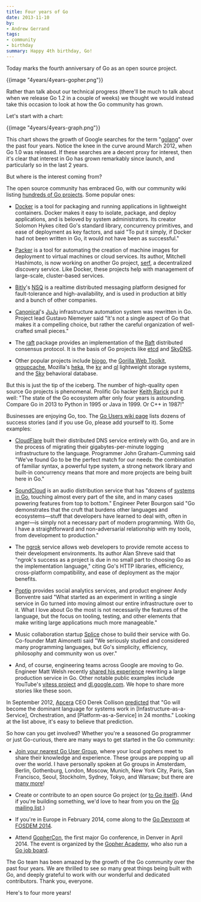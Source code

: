 ```yaml
---
title: Four years of Go
date: 2013-11-10
by:
- Andrew Gerrand
tags:
- community
- birthday
summary: Happy 4th birthday, Go!
---
```



Today marks the fourth anniversary of Go as an open source project.

{{image "4years/4years-gopher.png"}}

Rather than talk about our technical progress (there'll be much to talk about
when we release Go 1.2 in a couple of weeks) we thought we would instead take
this occasion to look at how the Go community has grown.

Let's start with a chart:

{{image "4years/4years-graph.png"}}

This chart shows the growth of Google searches for the term
"[golang](http://www.google.com/trends/explore?hl=en-US#q=golang&date=10/2009+50m&cmpt=q)"
over the past four years.
Notice the knee in the curve around March 2012, when Go 1.0 was released.
If these searches are a decent proxy for interest, then it's clear that
interest in Go has grown remarkably since launch, and particularly so in the
last 2 years.

But where is the interest coming from?

The open source community has embraced Go,
with our community wiki listing [hundreds of Go projects](https://golang.org/wiki/Projects). Some popular ones:

  - [Docker](http://docker.io) is a tool for packaging and running applications
    in lightweight containers.
    Docker makes it easy to isolate, package,
    and deploy applications, and is beloved by system administrators.
    Its creator Solomon Hykes cited Go's standard library,
    concurrency primitives, and ease of deployment as key factors,
    and said "To put it simply, if Docker had not been written in Go,
    it would not have been as successful."

  - [Packer](http://packer.io) is a tool for automating the creation of
    machine images for deployment to virtual machines or cloud services.
    Its author, Mitchell Hashimoto, is now working on another Go project,
    [serf](http://www.serfdom.io/), a decentralized discovery service.
    Like Docker, these projects help with management of large-scale,
    cluster-based services.

  - [Bitly](http://bit.ly)'s [NSQ](http://bitly.github.io/nsq/) is a realtime
    distributed messaging platform designed for fault-tolerance and high-availability,
    and is used in production at bitly and a bunch of other companies.

  - [Canonical](http://canonical.com/)'s [JuJu](https://juju.ubuntu.com/)
    infrastructure automation system was rewritten in Go.
    Project lead Gustavo Niemeyer said "It's not a single aspect of Go that
    makes it a compelling choice,
    but rather the careful organization of well-crafted small pieces."

  - The [raft](https://github.com/goraft/raft) package provides an implementation
    of the [Raft](https://ramcloud.stanford.edu/wiki/download/attachments/11370504/raft.pdf)
    distributed consensus protocol.
    It is the basis of Go projects like [etcd](https://github.com/coreos/etcd)
    and [SkyDNS](https://github.com/skynetservices/skydns).

  - Other popular projects include [biogo](https://github.com/biogo/biogo),
    the [Gorilla Web Toolkit](http://www.gorillatoolkit.org/),
    [groupcache](https://github.com/golang/groupcache),
    Mozilla's [heka](https://github.com/mozilla-services/heka),
    the [kv](https://github.com/cznic/kv) and [ql](https://github.com/cznic/ql)
    lightweight storage systems,
    and the [Sky](http://skydb.io/) behavioral database.

But this is just the tip of the iceberg. The number of high-quality open
source Go projects is phenomenal.
Prolific Go hacker [Keith Rarick](http://xph.us/software/) put it well:
"The state of the Go ecosystem after only four years is astounding.
Compare Go in 2013 to Python in 1995 or Java in 1999. Or C++ in 1987!"

Businesses are enjoying Go, too. The [Go Users wiki page](https://golang.org/wiki/GoUsers)
lists dozens of success stories (and if you use Go,
please add yourself to it). Some examples:

  - [CloudFlare](https://blog.cloudflare.com/go-at-cloudflare) built their
    distributed DNS service entirely with Go,
    and are in the process of migrating their gigabytes-per-minute logging infrastructure to the language.
    Programmer John Graham-Cumming said "We've found Go to be the perfect match for our needs:
    the combination of familiar syntax, a powerful type system,
    a strong network library and built-in concurrency means that more and more
    projects are being built here in Go."

  - [SoundCloud](http://soundcloud.com) is an audio distribution service
    that has "dozens of [systems in Go](http://backstage.soundcloud.com/2012/07/go-at-soundcloud/),
    touching almost every part of the site, and in many cases powering features
    from top to bottom." Engineer Peter Bourgon said "Go demonstrates that the
    cruft that burdens other languages and ecosystems—stuff that developers
    have learned to deal with,
    often in anger—is simply not a necessary part of modern programming.
    With Go, I have a straightforward and non-adversarial relationship with my tools,
    from development to production."

  - The [ngrok](https://ngrok.com/) service allows web developers to provide
    remote access to their development environments.
    Its author Alan Shreve said that "ngrok's success as a project is due in
    no small part to choosing Go as the implementation language," citing Go's HTTP libraries,
    efficiency, cross-platform compatibility,
    and ease of deployment as the major benefits.

  - [Poptip](http://poptip.com) provides social analytics services,
    and product engineer Andy Bonventre said "What started as an experiment
    in writing a single service in Go turned into moving almost our entire infrastructure over to it.
    What I love about Go the most is not necessarily the features of the language,
    but the focus on tooling, testing, and other elements that make writing
    large applications much more manageable."

  - Music collaboration startup [Splice](http://splice.com) chose to build
    their service with Go.
    Co-founder Matt Aimonetti said "We seriously studied and considered many
    programming languages,
    but Go's simplicity, efficiency, philosophy and community won us over."

  - And, of course, engineering teams across Google are moving to Go.
    Engineer Matt Welsh recently [shared his experience](http://matt-welsh.blogspot.com.au/2013/08/rewriting-large-production-system-in-go.html)
    rewriting a large production service in Go.
    Other notable public examples include YouTube's [vitess project](https://github.com/youtube/vitess)
    and [dl.google.com](https://talks.golang.org/2013/oscon-dl.slide).
    We hope to share more stories like these soon.

In September 2012, [Apcera](http://apcera.com/) CEO Derek Collison [predicted](https://twitter.com/derekcollison/status/245522124666716160)
that "Go will become the dominant language for systems work in [Infastructure-as-a-Service],
Orchestration, and [Platform-as-a-Service] in 24 months." Looking at the list above,
it's easy to believe that prediction.

So how can you get involved? Whether you're a seasoned Go programmer or just Go-curious,
there are many ways to get started in the Go community:

  - [Join your nearest Go User Group](https://blog.golang.org/getthee-to-go-meetup),
    where your local gophers meet to share their knowledge and experience.
    These groups are popping up all over the world.
    I have personally spoken at Go groups in Amsterdam,
    Berlin, Gothenburg, London, Moscow, Munich,
    New York City, Paris, San Francisco, Seoul,
    Stockholm, Sydney, Tokyo, and Warsaw;
    but there are [many more](https://golang.org/wiki/GoUserGroups)!

  - Create or contribute to an open source Go project (or [to Go itself](https://golang.org/doc/contribute.html)).
    (And if you're building something, we'd love to hear from you on the [Go mailing list](http://groups.google.com/group/golang-nuts).)

  - If you're in Europe in February 2014, come along to the [Go Devroom](https://code.google.com/p/go-wiki/wiki/Fosdem2014)
    at [FOSDEM 2014](https://fosdem.org/2014/).

  - Attend [GopherCon](http://gophercon.com),
    the first major Go conference, in Denver in April 2014.
    The event is organized by the [Gopher Academy](http://www.gopheracademy.com),
    who also run a [Go job board](http://www.gopheracademy.com/jobs).

The Go team has been amazed by the growth of the Go community over the past
four years. We are thrilled to see so many great things being built with Go,
and deeply grateful to work with our wonderful and dedicated contributors.
Thank you, everyone.

Here's to four more years!
